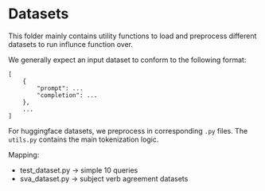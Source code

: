 # Datasets

This folder mainly contains utility functions to load and preprocess different datasets to run influnce function over.

We generally expect an input dataset to conform to the following format:

```
[
    {
        "prompt": ...
        "completion": ...
    },
    ...
]
```

For huggingface datasets, we preprocess in corresponding `.py` files. The
`utils.py` contains the main tokenization logic.

Mapping:
* test_dataset.py -> simple 10 queries
* sva_dataset.py -> subject verb agreement datasets